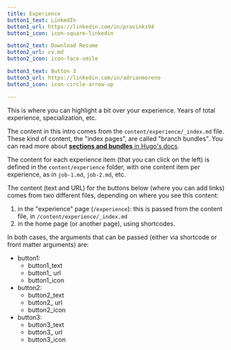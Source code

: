 ```yaml
---
title: Experience
button1_text: LinkedIn
button1_url: https://linkedin.com/in/pravinks94
button1_icon: icon-square-linkedin

button2_text: Download Resume
button2_url: cv.md
button2_icon: icon-face-smile

button3_text: Button 3
button3_url: https://linkedin.com/in/adrianmoreno
button3_icon: icon-circle-arrow-up

---
```


This is where you can highlight a bit over your experience. Years of total experience, specialization, etc.

The content in this intro comes from the `content/experience/_index.md` file.
These kind of content, the "index pages", are called "branch bundles". You can read more about [**sections and bundles** in Hugo's docs](https://gohugo.io/content-management/sections/#template-selection).

The content for each experience item (that you can click on the left) is defined in the `content/experience` folder, with one content item per experience, as in `job-1.md`, `job-2.md`, etc.

The content (text and URL) for the buttons below (where you can add links) comes from two different files, depending on where you see this content:
1. in the "experience" page (`/experience`): this is passed from the content file, in `/content/experience/_index.md`
2. in the home page (or another page), using shortcodes.

In both cases, the arguments that can be passed (either via shortcode or front matter arguments) are:
- button1: 
    - button1_text
    - button1_ url
    - button1_icon
- button2:
    - button2_text
    - button2_ url
    - button2_icon
- button3:
    - button3_text
    - button3_ url
    - button3_icon